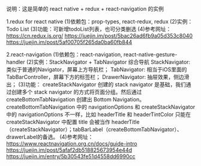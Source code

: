说明：这是简单的 react native + redux + react-navigation 的实例

1.redux for react native
(1)依赖包：prop-types, react-redux, redux
(2)实例：Todo List
(3)功能：可新增todoList列表，也可分类删选
(4)参考网址：
    https://cn.redux.js.org/
    https://juejin.im/post/5bac26ad6fb9a05d353c8040
    https://juejin.im/post/5af00705f265da0ba60fb844

2.react-navigation
(1)依赖包：react-navigation, react-native-gesture-handler
(2)实例：StackNavigator + TabNavigator 综合导航
    StackNavigator: 类似于普通的Navigator，屏幕上方导航栏；
    TabNavigator: 相当于iOS里面的TabBarController，屏幕下方的标签栏；
    DrawerNavigator: 抽屉效果，侧边滑出；
(3)功能：
    createStackNavigator 创建的 stack navigator 是基础，我们通过创建多个 stack navigator 的方式将页面分组。然后通过 createBottomTabNavigation 创建出 Bottom Navigation。
    createBottomTabNavigation 中的 navigationOptions 和 createStackNavigator 中的 navigationOptions 不一样，比如 headerTitle 和 headerTintColor 只能在 createStackNavigator 中配置
    title 会被当作 headerTitle（createStackNavigator）；tabBarLabel（createBottomTabNavigator）、drawerLabel的备选。
(4)参考网址：
    https://www.reactnavigation.org.cn/docs/guide-intro
    https://juejin.im/post/5afaf2db518825673954e44d
    https://juejin.im/entry/5b30543fe51d4558dd6990cc

